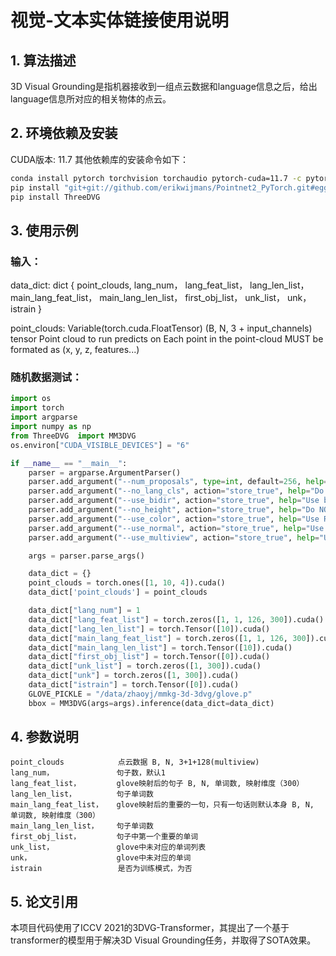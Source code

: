 # 视觉-文本实体链接使用说明

## 1. 算法描述

3D Visual Grounding是指机器接收到一组点云数据和language信息之后，给出language信息所对应的相关物体的点云。

## 2. 环境依赖及安装

CUDA版本: 11.7
其他依赖库的安装命令如下：

```bash
conda install pytorch torchvision torchaudio pytorch-cuda=11.7 -c pytorch -c nvidia
pip install "git+git://github.com/erikwijmans/Pointnet2_PyTorch.git#egg=pointnet2_ops&subdirectory=pointnet2_ops_lib"
pip install ThreeDVG
```

## 3. 使用示例

### 输入：
data_dict: dict
        {
            point_clouds,
            lang_num，
            lang_feat_list，
            lang_len_list，
            main_lang_feat_list，
            main_lang_len_list，
            first_obj_list，
            unk_list，
            unk，
            istrain
        }

point_clouds: Variable(torch.cuda.FloatTensor)
        (B, N, 3 + input_channels) tensor
        Point cloud to run predicts on
        Each point in the point-cloud MUST
        be formated as (x, y, z, features...)

### 随机数据测试：

```python
import os
import torch
import argparse
import numpy as np
from ThreeDVG  import MM3DVG
os.environ["CUDA_VISIBLE_DEVICES"] = "6"

if __name__ == "__main__":
    parser = argparse.ArgumentParser()
    parser.add_argument("--num_proposals", type=int, default=256, help="Proposal number [default: 256]")
    parser.add_argument("--no_lang_cls", action="store_true", help="Do NOT use language classifier.")
    parser.add_argument("--use_bidir", action="store_true", help="Use bi-directional GRU.")
    parser.add_argument("--no_height", action="store_true", help="Do NOT use height signal in input.")
    parser.add_argument("--use_color", action="store_true", help="Use RGB color in input.")
    parser.add_argument("--use_normal", action="store_true", help="Use RGB color in input.")
    parser.add_argument("--use_multiview", action="store_true", help="Use multiview images.")

    args = parser.parse_args()

    data_dict = {}
    point_clouds = torch.ones([1, 10, 4]).cuda()
    data_dict['point_clouds'] = point_clouds

    data_dict["lang_num"] = 1
    data_dict["lang_feat_list"] = torch.zeros([1, 1, 126, 300]).cuda()
    data_dict["lang_len_list"] = torch.Tensor([10]).cuda()
    data_dict["main_lang_feat_list"] = torch.zeros([1, 1, 126, 300]).cuda()
    data_dict["main_lang_len_list"] = torch.Tensor([10]).cuda()
    data_dict["first_obj_list"] = torch.Tensor([0]).cuda()
    data_dict["unk_list"] = torch.zeros([1, 300]).cuda()
    data_dict["unk"] = torch.zeros([1, 300]).cuda()
    data_dict["istrain"] = torch.Tensor([0]).cuda()
    GLOVE_PICKLE = "/data/zhaoyj/mmkg-3d-3dvg/glove.p"
    bbox = MM3DVG(args=args).inference(data_dict=data_dict)
```

## 4. 参数说明

```
point_clouds            点云数据 B, N, 3+1+128(multiview)
lang_num，              句子数，默认1 
lang_feat_list，        glove映射后的句子 B, N, 单词数, 映射维度（300）
lang_len_list，         句子单词数
main_lang_feat_list，   glove映射后的重要的一句，只有一句话则默认本身 B, N, 单词数, 映射维度（300）
main_lang_len_list，    句子单词数
first_obj_list，        句子中第一个重要的单词
unk_list，              glove中未对应的单词列表
unk，                   glove中未对应的单词
istrain                 是否为训练模式，为否
```

## 5. 论文引用

本项目代码使用了ICCV 2021的3DVG-Transformer，其提出了一个基于transformer的模型用于解决3D Visual Grounding任务，并取得了SOTA效果。